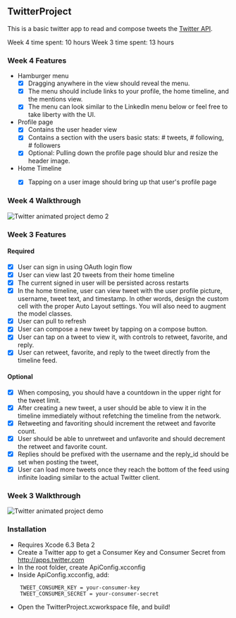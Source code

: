 ## TwitterProject

This is a basic twitter app to read and compose tweets the [Twitter API](https://apps.twitter.com/).

Week 4 time spent: 10 hours
Week 3 time spent: 13 hours

### Week 4 Features

- Hamburger menu
  - [X] Dragging anywhere in the view should reveal the menu.
  - [X] The menu should include links to your profile, the home timeline, and the mentions view.
  - [X] The menu can look similar to the LinkedIn menu below or feel free to take liberty with the UI.

- Profile page
  - [X] Contains the user header view
  - [X] Contains a section with the users basic stats: # tweets, # following, # followers
  - [X] Optional: Pulling down the profile page should blur and resize the header image.

- Home Timeline
  - [X] Tapping on a user image should bring up that user's profile page


### Week 4 Walkthrough
![Twitter animated project demo 2](twitter_demo_2.gif)


### Week 3 Features

#### Required

- [X] User can sign in using OAuth login flow
- [X] User can view last 20 tweets from their home timeline
- [X] The current signed in user will be persisted across restarts
- [X] In the home timeline, user can view tweet with the user profile picture, username, tweet text, and timestamp.  In other words, design the custom cell with the proper Auto Layout settings.  You will also need to augment the model classes.
- [X] User can pull to refresh
- [X] User can compose a new tweet by tapping on a compose button.
- [X] User can tap on a tweet to view it, with controls to retweet, favorite, and reply.
- [X] User can retweet, favorite, and reply to the tweet directly from the timeline feed.

#### Optional

- [X] When composing, you should have a countdown in the upper right for the tweet limit.
- [X] After creating a new tweet, a user should be able to view it in the timeline immediately without refetching the timeline from the network.
- [X] Retweeting and favoriting should increment the retweet and favorite count.
- [X] User should be able to unretweet and unfavorite and should decrement the retweet and favorite count.
- [X] Replies should be prefixed with the username and the reply_id should be set when posting the tweet,
- [X] User can load more tweets once they reach the bottom of the feed using infinite loading similar to the actual Twitter client.

### Week 3 Walkthrough
![Twitter animated project demo](twitter_demo.gif)

### Installation
* Requires Xcode 6.3 Beta 2
* Create a Twitter app to get a Consumer Key and Consumer Secret from http://apps.twitter.com
* In the root folder, create ApiConfig.xcconfig
* Inside ApiConfig.xcconfig, add:

````
    TWEET_CONSUMER_KEY = your-consumer-key
    TWEET_CONSUMER_SECRET = your-consumer-secret
````

* Open the TwitterProject.xcworkspace file, and build!
